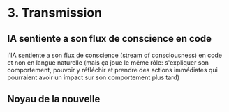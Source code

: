 # 3. Transmission

## IA sentiente a son flux de conscience en code

l'IA sentiente a son flux de conscience (stream of consciousness) en code
et non en langue naturelle (mais ça joue le même rôle: s'expliquer son comportement, pouvoir y réfléchir et prendre des actions immédiates qui pourraient avoir un impact sur son comportement plus tard)

## Noyau de la nouvelle
